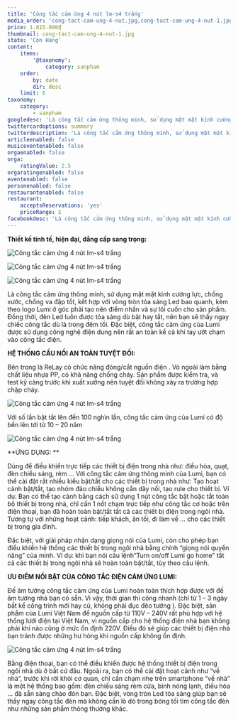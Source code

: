 ```yaml
---
title: 'Công tắc cảm ứng 4 nút lm-s4 trắng'
media_order: 'cong-tact-cam-ung-4-nut.jpg,cong-tact-cam-ung-4-nut-1.jpg,cong-tact-cam-ung-4-nut-2.jpg,cong-tact-cam-ung-4-nut-3.jpg,cong-tact-cam-ung-4-nut-4.jpg,cong-tact-cam-ung-4-nut-5.jpg'
price: 1.815.000₫
thumbnail: cong-tact-cam-ung-4-nut-1.jpg
state: 'Còn Hàng'
content:
    items:
        '@taxonomy':
            category: sanpham
    order:
        by: date
        dir: desc
    limit: 6
taxonomy:
    category:
        - sanpham
googledesc: 'Là công tắc cảm ứng thông minh, sử dụng mặt mặt kính cường lực, chống xước, chống va đập tốt, kết hợp với vòng tròn tỏa sáng Led bao quanh, kèm theo logo Lumi ở góc phải tạo nên điểm nhấn và sự lôi cuốn cho sản phẩm. Đồng thời, đèn Led luôn được tỏa sáng dù bật hay tắt, nên bạn sẽ thấy ngay chiếc công tắc dù là trong đêm tối.  Đặc biệt, công tắc cảm ứng của Lumi được sử dụng công nghệ điện dung nên rất  an toàn kể cả khi tay ướt chạm vào công tắc điện.'
twittercardoptions: summary
twitterdescription: 'Là công tắc cảm ứng thông minh, sử dụng mặt mặt kính cường lực, chống xước, chống va đập tốt, kết hợp với vòng tròn tỏa sáng Led bao quanh, kèm theo logo Lumi ở góc phải tạo nên điểm nhấn và sự lôi cuốn cho sản phẩm. Đồng thời, đèn Led luôn được tỏa sáng dù bật hay tắt, nên bạn sẽ thấy ngay chiếc công tắc dù là trong đêm tối.  Đặc biệt, công tắc cảm ứng của Lumi được sử dụng công nghệ điện dung nên rất  an toàn kể cả khi tay ướt chạm vào công tắc điện.'
articleenabled: false
musiceventenabled: false
orgaenabled: false
orga:
    ratingValue: 2.5
orgaratingenabled: false
eventenabled: false
personenabled: false
restaurantenabled: false
restaurant:
    acceptsReservations: 'yes'
    priceRange: $
facebookdesc: 'Là công tắc cảm ứng thông minh, sử dụng mặt mặt kính cường lực, chống xước, chống va đập tốt, kết hợp với vòng tròn tỏa sáng Led bao quanh, kèm theo logo Lumi ở góc phải tạo nên điểm nhấn và sự lôi cuốn cho sản phẩm. Đồng thời, đèn Led luôn được tỏa sáng dù bật hay tắt, nên bạn sẽ thấy ngay chiếc công tắc dù là trong đêm tối.  Đặc biệt, công tắc cảm ứng của Lumi được sử dụng công nghệ điện dung nên rất  an toàn kể cả khi tay ướt chạm vào công tắc điện.'
---
```


**Thiết kế tinh tế, hiện đại, đẳng cấp sang trọng:**

![Công tắc cảm ứng 4 nút lm-s4 trắng](cong-tact-cam-ung-4-nut.jpg)

![Công tắc cảm ứng 4 nút lm-s4 trắng](cong-tact-cam-ung-4-nut-1.jpg)

![Công tắc cảm ứng 4 nút lm-s4 trắng](cong-tact-cam-ung-4-nut-2.jpg)

Là công tắc cảm ứng thông minh, sử dụng mặt mặt kính cường lực, chống xước, chống va đập tốt, kết hợp với vòng tròn tỏa sáng Led bao quanh, kèm theo logo Lumi ở góc phải tạo nên điểm nhấn và sự lôi cuốn cho sản phẩm. Đồng thời, đèn Led luôn được tỏa sáng dù bật hay tắt, nên bạn sẽ thấy ngay chiếc công tắc dù là trong đêm tối.  Đặc biệt, công tắc cảm ứng của Lumi được sử dụng công nghệ điện dung nên rất  an toàn kể cả khi tay ướt chạm vào công tắc điện.

**HỆ THỐNG CẦU NỐI  AN TOÀN TUYỆT ĐỐI:**

Bên trong là ReLay có chức năng đóng/cắt nguồn điện . Vỏ ngoài làm bằng chất liệu nhựa PP, có khả năng chống cháy. Sản phẩm được kiểm tra, và test kỹ càng trước khi xuất xưởng nên tuyệt đối không xảy ra trường hợp chập cháy.

![Công tắc cảm ứng 4 nút lm-s4 trắng](cong-tact-cam-ung-4-nut-3.jpg)

Với số lần bật tắt lên đến 100 nghìn lần, công tắc cảm ứng của Lumi có độ bền lên tới từ 10 – 20 năm

![Công tắc cảm ứng 4 nút lm-s4 trắng](cong-tact-cam-ung-4-nut-4.jpg)

**ỨNG DỤNG: **

Dùng để điều khiển trực tiếp các thiết bị điện trong nhà như: điều hòa, quạt, đèn chiếu sáng, rèm … Với công tắc cảm ứng thông minh của Lumi, bạn có thể cài đặt rất nhiều kiểu bật/tắt cho các thiết bị trong nhà như: Tạo hoạt cảnh bật/tắt, tạo nhóm đảo chiều không cần dây nối, tạo rule cho thiết bị. Ví dụ: Bạn có thể tạo cảnh bằng cách sử dụng 1 nút công tắc bật hoặc tắt toàn bộ thiết bị trong nhà, chỉ cần 1 nốt chạm trực tiếp như công tắc cơ hoặc trên điện thoại, bạn đã hoàn toàn bật/tắt tất cả các thiết bị điện trong ngôi nhà. Tương tự với những hoạt cảnh: tiếp khách, ăn tối, đi làm về … cho các thiết bị trong gia đình.

Đặc biệt, với giải pháp nhận dạng giọng nói của Lumi, còn cho phép bạn điều khiển hệ thống các thiết bị trong ngôi nhà bằng chính “giọng nói quyền năng” của mình. Ví dụ: khi bạn nói câu lệnh“Turn on/off Lumi go home” tất cả các thiết bị trong ngôi nhà sẽ hoàn toàn bật/tắt, tùy theo câu lệnh.

**ƯU ĐIỂM NỔI BẬT CỦA CÔNG TẮC ĐIỆN CẢM ỨNG LUMI:**

Đế âm tường công tắc cảm ứng của Lumi hoàn toàn thích hợp được với đế âm tường nhà bạn có sẵn. Vì vậy, thời gian thi công nhanh (chỉ từ 1 – 3 ngày bất kể công trình mới hay cũ, không phải đục đẽo tường ). Đặc biệt, sản phẩm của Lumi Việt Nam để nguồn cấp từ  110V – 240V rất phù hợp với hệ thống lưới điện tại Việt Nam, vì nguồn cấp cho hệ thống điện nhà bạn không phải khi nào cũng ở mức ổn định 220V. Điều đó sẽ giúp các thiết bị điện nhà bạn tránh được những hư hỏng khi nguồn cấp không ổn định.

![Công tắc cảm ứng 4 nút lm-s4 trắng](cong-tact-cam-ung-4-nut-5.jpg)

Bằng điện thoại, bạn có thể điều khiển được hệ thống thiết bị điện trong ngôi nhà dù ở bất cứ đâu. Ngoài ra, bạn có thể cài đặt hoạt cảnh như “về nhà”, trước khi rời khỏi cơ quan, chỉ cần chạm nhẹ trên smartphone “về nhà” là một hệ thống bao gồm: đèn chiếu sáng  rèm cửa, bình nóng lạnh, điều hòa … đã sẵn sàng chào đón bạn. Đặc biệt, vòng tròn Led tỏa sáng giúp bạn sẽ thấy ngay công tắc đèn mà không cần lò dò trong bóng tối tìm công tắc đèn như những sản phẩm thông thường khác.
